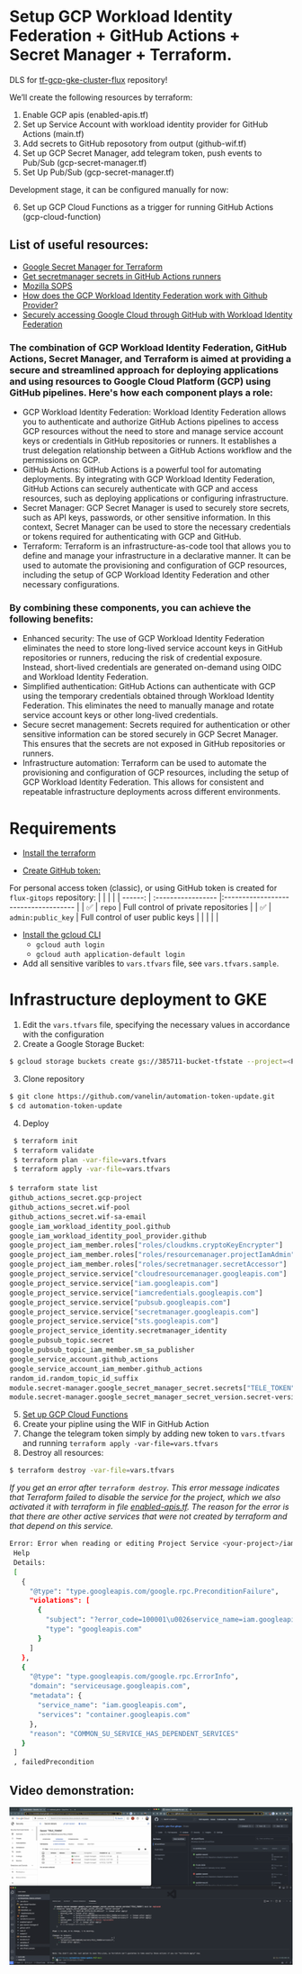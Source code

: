 # Setup GCP Workload Identity Federation + GitHub Actions + Secret Manager + Terraform.
DLS for [tf-gcp-gke-cluster-flux](https://github.com/vanelin/tf-gcp-gke-cluster-flux) repository!

We’ll create the following resources by terraform:

1. Enable GCP apis (enabled-apis.tf)
2. Set up Service Account with workload identity provider for GitHub Actions (main.tf)
3. Add secrets to GitHub reposotory from output (github-wif.tf)
4. Set up GCP Secret Manager, add telegram token, push events to Pub/Sub (gcp-secret-manager.tf)
5. Set Up Pub/Sub (gcp-secret-manager.tf)

Development stage, it can be configured manually for now:

6. Set up GCP Cloud Functions as a trigger for running GitHub Actions (gcp-сloud-function)

## List of useful resources:
- [Google Secret Manager for Terraform](https://github.com/GoogleCloudPlatform/terraform-google-secret-manager)
- [Get secretmanager secrets in GitHub Actions runners](https://github.com/google-github-actions/get-secretmanager-secrets)
- [Mozilla SOPS](https://github.com/mozilla/sops)
- [How does the GCP Workload Identity Federation work with Github Provider?](https://medium.com/google-cloud/how-does-the-gcp-workload-identity-federation-work-with-github-provider-a9397efd7158)
- [Securely accessing Google Cloud through GitHub with Workload Identity Federation](https://medium.com/cts-technologies/securely-access-google-cloud-through-github-with-workload-identity-federation-806a4bd87c85)

### The combination of GCP Workload Identity Federation, GitHub Actions, Secret Manager, and Terraform is aimed at providing a secure and streamlined approach for deploying applications and using resources to Google Cloud Platform (GCP) using GitHub pipelines. Here's how each component plays a role:

- GCP Workload Identity Federation: Workload Identity Federation allows you to authenticate and authorize GitHub Actions pipelines to access GCP resources without the need to store and manage service account keys or credentials in GitHub repositories or runners. It establishes a trust delegation relationship between a GitHub Actions workflow and the permissions on GCP.
- GitHub Actions: GitHub Actions is a powerful tool for automating deployments. By integrating with GCP Workload Identity Federation, GitHub Actions can securely authenticate with GCP and access resources, such as deploying applications or configuring infrastructure.
- Secret Manager: GCP Secret Manager is used to securely store secrets, such as API keys, passwords, or other sensitive information. In this context, Secret Manager can be used to store the necessary credentials or tokens required for authenticating with GCP and GitHub.
- Terraform: Terraform is an infrastructure-as-code tool that allows you to define and manage your infrastructure in a declarative manner. It can be used to automate the provisioning and configuration of GCP resources, including the setup of GCP Workload Identity Federation and other necessary configurations.

### By combining these components, you can achieve the following benefits:

- Enhanced security: The use of GCP Workload Identity Federation eliminates the need to store long-lived service account keys in GitHub repositories or runners, reducing the risk of credential exposure. Instead, short-lived credentials are generated on-demand using OIDC and Workload Identity Federation.
- Simplified authentication: GitHub Actions can authenticate with GCP using the temporary credentials obtained through Workload Identity Federation. This eliminates the need to manually manage and rotate service account keys or other long-lived credentials.
- Secure secret management: Secrets required for authentication or other sensitive information can be stored securely in GCP Secret Manager. This ensures that the secrets are not exposed in GitHub repositories or runners.
- Infrastructure automation: Terraform can be used to automate the provisioning and configuration of GCP resources, including the setup of GCP Workload Identity Federation. This allows for consistent and repeatable infrastructure deployments across different environments.

# Requirements

- [Install the terraform](https://developer.hashicorp.com/terraform/tutorials/aws-get-started/install-cli#install-terraform)

- [Create GitHub token:](https://docs.github.com/en/authentication/keeping-your-account-and-data-secure/managing-your-personal-access-tokens)

For personal access token (classic), or using GitHub token is created for `flux-gitops` repository:
|         | 		   		   |			                          |
| ------: | :----------------- |:------------------------------------ |
| ✅      | `repo`             | Full control of private repositories |
| ✅      | `admin:public_key` | Full control of user public keys     |
|  		  |  		           |	                                  |


- [Install the gcloud CLI](https://cloud.google.com/sdk/docs/install)
  - `gcloud auth login`
  - `gcloud auth application-default login`
- Add all sensitive varibles to `vars.tfvars` file, see `vars.tfvars.sample`.

# Infrastructure deployment to GKE
1. Edit the `vars.tfvars` file, specifying the necessary values in accordance with the configuration
2. Create a Google Storage Bucket:
```bash
$ gcloud storage buckets create gs://385711-bucket-tfstate --project=<PROJECT_ID> --default-storage-class=STANDARD --location=US --uniform-bucket-level-access
```
3. Clone repository
``` bash
$ git clone https://github.com/vanelin/automation-token-update.git
$ cd automation-token-update 
```
4. Deploy
```bash
 $ terraform init
 $ terraform validate
 $ terraform plan -var-file=vars.tfvars
 $ terraform apply -var-file=vars.tfvars

$ terraform state list
github_actions_secret.gcp-project
github_actions_secret.wif-pool
github_actions_secret.wif-sa-email
google_iam_workload_identity_pool.github
google_iam_workload_identity_pool_provider.github
google_project_iam_member.roles["roles/cloudkms.cryptoKeyEncrypter"]
google_project_iam_member.roles["roles/resourcemanager.projectIamAdmin"]
google_project_iam_member.roles["roles/secretmanager.secretAccessor"]
google_project_service.service["cloudresourcemanager.googleapis.com"]
google_project_service.service["iam.googleapis.com"]
google_project_service.service["iamcredentials.googleapis.com"]
google_project_service.service["pubsub.googleapis.com"]
google_project_service.service["secretmanager.googleapis.com"]
google_project_service.service["sts.googleapis.com"]
google_project_service_identity.secretmanager_identity
google_pubsub_topic.secret
google_pubsub_topic_iam_member.sm_sa_publisher
google_service_account.github_actions
google_service_account_iam_member.github_actions
random_id.random_topic_id_suffix
module.secret-manager.google_secret_manager_secret.secrets["TELE_TOKEN"]
module.secret-manager.google_secret_manager_secret_version.secret-version["TELE_TOKEN"]
```
5. [Set up GCP Cloud Functions](gcp-cloud-function/README.md)
6. Create your pipline using the WIF in GitHub Action
7. Change the telegram token simply by adding new token to `vars.tfvars` and running `terraform apply -var-file=vars.tfvars`
8. Destroy all resources:
```bash
$ terraform destroy -var-file=vars.tfvars
```
*If you get an error after `terraform destroy`.
This error message indicates that Terraform failed to disable the service for the <your-project> project, which we also activated it with terraform in file [enabled-apis.tf](enabled-apis.tf). The reason for the error is that there are other active services that were not created by terraform and that depend on this service.*
```bash
Error: Error when reading or editing Project Service <your-project>/iam.googleapis.com: Error disabling service "iam.googleapis.com" for project "<your-project>": googleapi: Error 400: The service iam.googleapis.com is depended on by the following active service(s): container.googleapis.com; Please specify disable_dependent_services=true if you want to proceed with disabling all services.
 Help
 Details:
 [
   {
     "@type": "type.googleapis.com/google.rpc.PreconditionFailure",
     "violations": [
       {
         "subject": "?error_code=100001\u0026service_name=iam.googleapis.com\u0026services=container.googleapis.com",
         "type": "googleapis.com"
       }
     ]
   },
   {
     "@type": "type.googleapis.com/google.rpc.ErrorInfo",
     "domain": "serviceusage.googleapis.com",
     "metadata": {
       "service_name": "iam.googleapis.com",
       "services": "container.googleapis.com"
     },
     "reason": "COMMON_SU_SERVICE_HAS_DEPENDENT_SERVICES"
   }
 ]
 , failedPrecondition
```

## Video demonstration:
[![IMAGE ALT TEXT](images/preview.png)](https://share.cleanshot.com/QyhP4svh "Click to watch")